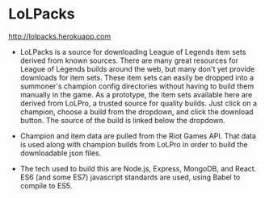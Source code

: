 # LoLPacks

http://lolpacks.herokuapp.com


- LoLPacks is a source for downloading League of Legends item sets derived from known sources. There are many great resources for League of Legends builds around the web, but many don't yet provide downloads for item sets. These item sets can easily be dropped into a summoner's champion config directories without having to build them manually in the game. As a prototype, the item sets available here are derived from LoLPro, a trusted source for quality builds. Just click on a champion, choose a build from the dropdown, and click the download button. The source of the build is linked below the dropdown.

- Champion and item data are pulled from the Riot Games API. That data is used along with champion builds from LoLPro in order to build the downloadable json files.

- The tech used to build this are Node.js, Express, MongoDB, and React. ES6 (and some ES7) javascript standards are used, using Babel to compile to ES5.